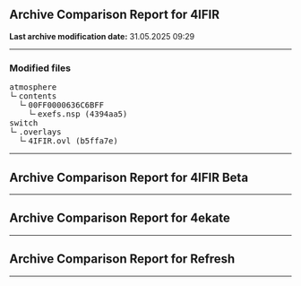 <h2>Archive Comparison Report for <b>4IFIR</b></h2><b>Last archive modification date:</b> 31.05.2025 09:29<hr>

<h3>Modified files</h3>
<pre>atmosphere
└╴contents
  └╴00FF0000636C6BFF
    └╴exefs.nsp (4394aa5)
switch
└╴.overlays
  └╴4IFIR.ovl (b5ffa7e)
</pre>
<hr>

<h2>Archive Comparison Report for <b>4IFIR Beta</b></h2><hr>

<h2>Archive Comparison Report for <b>4ekate</b></h2><hr>

<h2>Archive Comparison Report for <b>Refresh</b></h2><hr>

